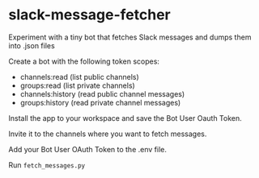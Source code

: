 # slack-message-fetcher
Experiment with a tiny bot that fetches Slack messages and dumps them into .json files

Create a bot with the following token scopes:
- channels:read (list public channels)
- groups:read (list private channels)
- channels:history (read public channel messages)
- groups:history (read private channel messages)

Install the app to your workspace and save the Bot User Oauth Token.

Invite it to the channels where you want to fetch messages.

Add your Bot User OAuth Token to the .env file.

Run `fetch_messages.py`
